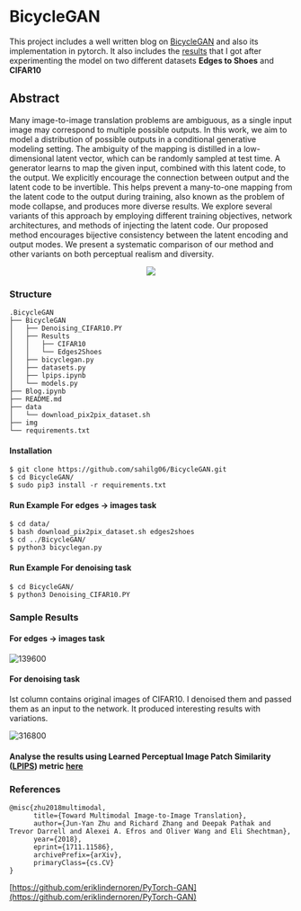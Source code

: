# BicycleGAN
This project includes a well written blog on [BicycleGAN](/Blog.ipynb) and also its implementation in pytorch. It also includes the [results](BicycleGAN/Results/
) that I got after experimenting the model on two different datasets **Edges to Shoes** and **CIFAR10**

## Abstract
Many image-to-image translation problems are ambiguous, as a single input image may correspond to multiple possible outputs. In this work, we aim to model a distribution of possible outputs in a conditional generative modeling setting. The ambiguity of the mapping is distilled in a low-dimensional latent vector, which can be randomly sampled at test time. A generator learns to map the given input, combined with this latent code, to the output. We explicitly encourage the connection between output and the latent code to be invertible. This helps prevent a many-to-one mapping from the latent code to the output during training, also known as the problem of mode collapse, and produces more diverse results. We explore several variants of this approach by employing different training objectives, network architectures, and methods of injecting the latent code. Our proposed method encourages bijective consistency between the latent encoding and output modes. We present a systematic comparison of our method and other variants on both perceptual realism and diversity.

<p align="center">
  <img src="https://user-images.githubusercontent.com/59660566/123057439-7f53aa00-d425-11eb-88b7-ba97ed940b3d.png" />
</p>

### Structure
```
.BicycleGAN
├── BicycleGAN 
│   ├── Denoising_CIFAR10.PY      
│   ├── Results
│   │   ├── CIFAR10
│   │   └── Edges2Shoes
│   ├── bicyclegan.py
│   ├── datasets.py
│   ├── lpips.ipynb
│   └── models.py
├── Blog.ipynb
├── README.md
├── data
│   └── download_pix2pix_dataset.sh
├── img
└── requirements.txt
```

#### Installation
    $ git clone https://github.com/sahilg06/BicycleGAN.git
    $ cd BicycleGAN/
    $ sudo pip3 install -r requirements.txt
    
    
#### Run Example For  edges → images task
```
$ cd data/
$ bash download_pix2pix_dataset.sh edges2shoes
$ cd ../BicycleGAN/
$ python3 bicyclegan.py
```

#### Run Example For denoising task
```
$ cd BicycleGAN/
$ python3 Denoising_CIFAR10.PY
```



### Sample Results

#### For edges → images task

![139600](https://user-images.githubusercontent.com/59660566/123058525-89c27380-d426-11eb-95fa-5d3cc4ea03a7.png)


#### For denoising task 
Ist column contains original images of CIFAR10. I denoised them and passed them as an input to the network. It produced interesting results with variations.

![316800](https://user-images.githubusercontent.com/59660566/123058815-ce4e0f00-d426-11eb-804e-5fd3cc873fbd.png)



#### Analyse the results using Learned Perceptual Image Patch Similarity ([LPIPS](https://github.com/richzhang/PerceptualSimilarity)) metric [here](/BicycleGAN/lpips.ipynb)

### References

```
@misc{zhu2018multimodal,
      title={Toward Multimodal Image-to-Image Translation}, 
      author={Jun-Yan Zhu and Richard Zhang and Deepak Pathak and Trevor Darrell and Alexei A. Efros and Oliver Wang and Eli Shechtman},
      year={2018},
      eprint={1711.11586},
      archivePrefix={arXiv},
      primaryClass={cs.CV}
}
```

[https://github.com/eriklindernoren/PyTorch-GAN](https://github.com/eriklindernoren/PyTorch-GAN)
